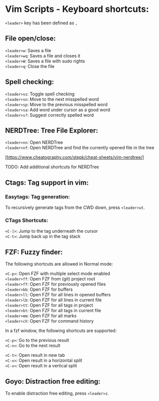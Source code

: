 Vim Scripts - Keyboard shortcuts:
=================================

`<leader>` key has been defined as `,`

File open/close:
----------------
`<leader>w`: Saves a file<br/>
`<leader>wq`: Saves a file and closes it<br/>
`<leader>W`: Saves a file with sudo rights<br/>
`<leader>q`: Close the file<br/>


Spell checking:
---------------

`<leader>ss`: Toggle spell checking<br/>
`<leader>sn`: Move to the next misspelled word<br/>
`<leader>sp`: Move to the previous misspelled word<br/>
`<leader>sa`: Add word under cursor as a good word<br/>
`<leader>s?`: Suggest correctly spelled word<br/>

NERDTree: Tree File Explorer:
-----------------------------

`<leader>nn`: Open NERDTree<br/>
`<leader>nf`: Open NERDTree and find the currently opened file in the tree<br/>

[https://www.cheatography.com/stepk/cheat-sheets/vim-nerdtree/]

TODO: Add additional shortcuts for NERDTree

Ctags: Tag support in vim:
--------------------------

### Easytags: Tag generation:
To recursively generate tags from the CWD down, press `<leader>ut`.

### CTags Shortcuts:

`<C-]>`: Jump to the tag underneath the cursor<br/>
`<C-t>`: Jump back up in the tag stack<br/>


FZF: Fuzzy finder:
------------------

The following shortcuts are allowed in Normal mode:

`<C-p>`: Open FZF with multiple select mode enabled<br/>
`<leader>ff`: Open FZF from (git) project root<br/>
`<leader>ff`: Open FZF for previously opened files<br/>
`<leader>bb`: Open FZF for buffers<br/>
`<leader>ll`: Open FZF for all lines in opened buffers<br/>
`<leader>lb`: Open FZF for all lines in current file<br/>
`<leader>tt`: Open FZF for all tags in project<br/>
`<leader>bt`: Open FZF for all tags in current file<br/>
`<leader>mm`: Open FZF for all marks<br/>
`<leader>ch`: Open FZF for command history<br/>

In a fzf window, the following shortcuts are supported:

`<C-p>`: Go to the previous result<br/>
`<C-n>`: Go to the next result<br/>

`<C-t>`: Open result in new tab<br/>
`<C-x>`: Open result in a horizontal split<br/>
`<C-v>`: Open result in a vertical split<br/>

Goyo: Distraction free editing:
-------------------------------

To enable distraction free editing, press `<leader>z`.

